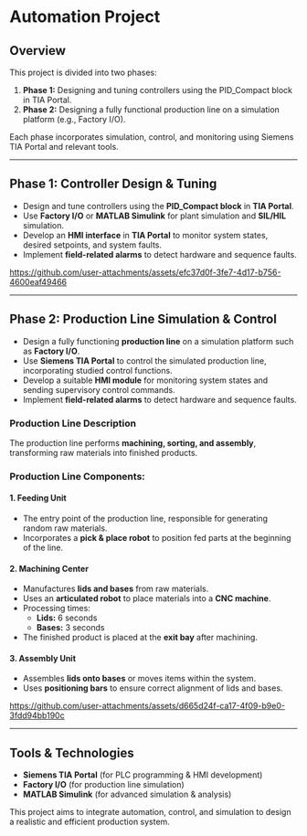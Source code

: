 # Automation Project  

## Overview  
This project is divided into two phases:  

1. **Phase 1:** Designing and tuning controllers using the PID_Compact block in TIA Portal.  
2. **Phase 2:** Designing a fully functional production line on a simulation platform (e.g., Factory I/O).  

Each phase incorporates simulation, control, and monitoring using Siemens TIA Portal and relevant tools.  

---

## **Phase 1: Controller Design & Tuning**  
- Design and tune controllers using the **PID_Compact block** in **TIA Portal**.  
- Use **Factory I/O** or **MATLAB Simulink** for plant simulation and **SIL/HIL** simulation.  
- Develop an **HMI interface** in **TIA Portal** to monitor system states, desired setpoints, and system faults.  
- Implement **field-related alarms** to detect hardware and sequence faults.
  
 https://github.com/user-attachments/assets/efc37d0f-3fe7-4d17-b756-4600eaf49466

---

## **Phase 2: Production Line Simulation & Control**  
- Design a fully functioning **production line** on a simulation platform such as **Factory I/O**.  
- Use **Siemens TIA Portal** to control the simulated production line, incorporating studied control functions.  
- Develop a suitable **HMI module** for monitoring system states and sending supervisory control commands.  
- Implement **field-related alarms** to detect hardware and sequence faults.  

### **Production Line Description**  
The production line performs **machining, sorting, and assembly**, transforming raw materials into finished products.  

### **Production Line Components:**  

#### **1. Feeding Unit**  
- The entry point of the production line, responsible for generating random raw materials.  
- Incorporates a **pick & place robot** to position fed parts at the beginning of the line.  

#### **2. Machining Center**  
- Manufactures **lids and bases** from raw materials.  
- Uses an **articulated robot** to place materials into a **CNC machine**.  
- Processing times:  
  - **Lids:** 6 seconds  
  - **Bases:** 3 seconds  
- The finished product is placed at the **exit bay** after machining.  

#### **3. Assembly Unit**  
- Assembles **lids onto bases** or moves items within the system.  
- Uses **positioning bars** to ensure correct alignment of lids and bases.

https://github.com/user-attachments/assets/d665d24f-ca17-4f09-b9e0-3fdd94bb190c

---

## **Tools & Technologies**  
- **Siemens TIA Portal** (for PLC programming & HMI development)  
- **Factory I/O** (for production line simulation)  
- **MATLAB Simulink** (for advanced simulation & analysis)  

This project aims to integrate automation, control, and simulation to design a realistic and efficient production system.  
